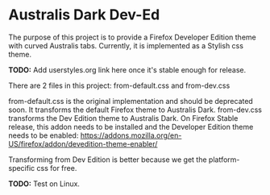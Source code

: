 # Australis Dark Dev-Ed

The purpose of this project is to provide a Firefox Developer Edition theme with curved Australis tabs. Currently, it is implemented as a Stylish css theme.

**TODO:** Add userstyles.org link here once it's stable enough for release.

There are 2 files in this project: from-default.css and from-dev.css

from-default.css is the original implementation and should be deprecated soon. It transforms the default Firefox theme to Australis Dark.
from-dev.css transforms the Dev Edition theme to Australis Dark. On Firefox Stable release, this addon needs to be installed and the Developer Edition theme needs to be enabled: https://addons.mozilla.org/en-US/firefox/addon/devedition-theme-enabler/

Transforming from Dev Edition is better because we get the platform-specific css for free.

**TODO:** Test on Linux.